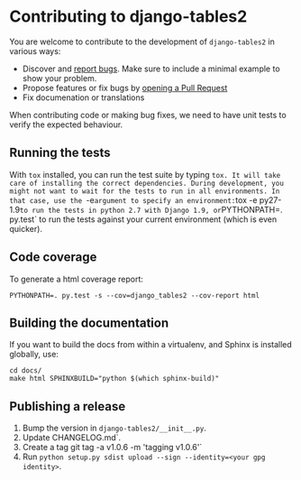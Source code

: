 # Contributing to django-tables2

You are welcome to contribute to the development of `django-tables2` in various ways:

- Discover and [report bugs](https://github.com/bradleyayers/django-tables2/issues/new).
  Make sure to include a minimal example to show your problem.
- Propose features or fix bugs by [opening a Pull Request](https://github.com/bradleyayers/django-tables2/compare)
- Fix documenation or translations

When contributing code or making bug fixes, we need to have unit tests to verify the expected behaviour.

## Running the tests

With `tox` installed, you can run the test suite by typing `tox.
It will take care of installing the correct dependencies. During development,
you might not want to wait for the tests to run in all environments.
In that case, use the `-e` argument to specify an environment:
`tox -e py27-1.9` to run the tests in python 2.7 with Django 1.9,
or `PYTHONPATH=. py.test` to run the tests against your current environment (which is even quicker).

## Code coverage

To generate a html coverage report:
```
PYTHONPATH=. py.test -s --cov=django_tables2 --cov-report html
```

## Building the documentation

If you want to build the docs from within a virtualenv, and Sphinx is installed
globally, use:

```
cd docs/
make html SPHINXBUILD="python $(which sphinx-build)"
```

Publishing a release
--------------------

1. Bump the version in `django-tables2/__init__.py`.
2. Update CHANGELOG.md`.
3. Create a tag git tag -a v1.0.6 -m 'tagging v1.0.6'`
4. Run `python setup.py sdist upload --sign --identity=<your gpg identity>`.
